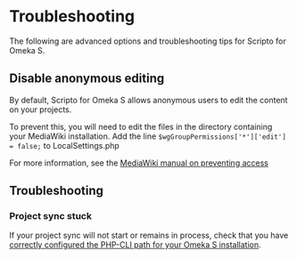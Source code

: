 # Troubleshooting

The following are advanced options and troubleshooting tips for Scripto for Omeka S.

## Disable anonymous editing
By default, Scripto for Omeka S allows anonymous users to edit the content on your projects. 

To prevent this, you will need to edit the files in the directory containing your MediaWiki installation. Add the line `$wgGroupPermissions['*']['edit'] = false;` to LocalSettings.php

For more information, see the [MediaWiki manual on preventing access](https://www.mediawiki.org/wiki/Manual:Preventing_access)

## Troubleshooting
### Project sync stuck
If your project sync will not start or remains in process, check that you have [correctly configured the PHP-CLI path for your Omeka S installation](https://omeka.org/s/docs/developer/configuration/config_reference/#cli). 

